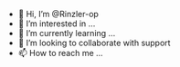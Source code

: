 - 👋 Hi, I’m @Rinzler-op
- 👀 I’m interested in ...
- 🌱 I’m currently learning ...
- 💞️ I’m looking to collaborate with support
- 📫 How to reach me ...

<!---
Rinzler-op/Rinzler-op is a ✨ special ✨ repository because its `README.md` (this file) appears on your GitHub profile.
You can click the Preview link to take a look at your changes.
--->
